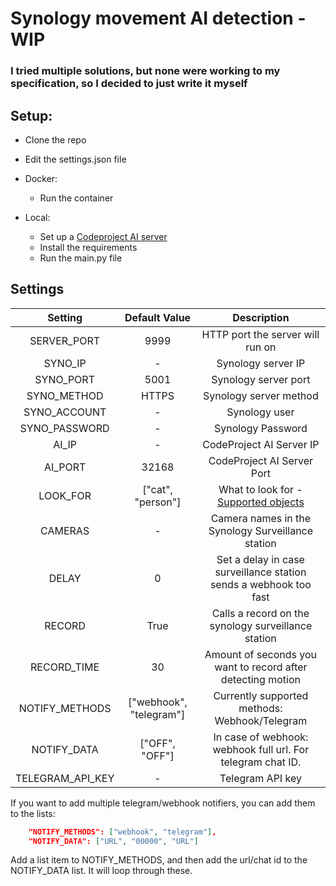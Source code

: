 # Synology movement AI detection - WIP
### I tried multiple solutions, but none were working to my specification, so I decided to just write it myself
## Setup:
* Clone the repo
* Edit the settings.json file


* Docker:
  * Run the container

* Local:
  * Set up a [Codeproject AI server](https://www.codeproject.com)
  * Install the requirements
  * Run the main.py file

## Settings
|     Setting      |      Default Value      |                                                 Description                                                  |
|:----------------:|:-----------------------:|:------------------------------------------------------------------------------------------------------------:|
|   SERVER_PORT    |          9999           |                                       HTTP port the server will run on                                       |
|     SYNO_IP      |            -            |                                              Synology server IP                                              |
|    SYNO_PORT     |          5001           |                                             Synology server port                                             |
|   SYNO_METHOD    |          HTTPS          |                                            Synology server method                                            |
|   SYNO_ACCOUNT   |            -            |                                                Synology user                                                 |
|  SYNO_PASSWORD   |            -            |                                              Synology Password                                               |
|      AI_IP       |            -            |                                           CodeProject AI Server IP                                           |
|     AI_PORT      |          32168          |                                          CodeProject AI Server Port                                          |
|     LOOK_FOR     |    ["cat", "person"]    | What to look for - [Supported objects](https://www.codeproject.com/AI/docs/api/api_reference.html#detection) | 
|     CAMERAS      |            -            |                              Camera names in the Synology Surveillance station                               |
|      DELAY       |            0            |                      Set a delay in case surveillance station sends a webhook too fast                       |
|      RECORD      |          True           |                             Calls a record on the synology surveillance station                              |
|   RECORD_TIME    |           30            |                         Amount of seconds you want to record after detecting motion                          | 
|  NOTIFY_METHODS  | ["webhook", "telegram"] |                                Currently supported methods: Webhook/Telegram                                 |
|   NOTIFY_DATA    |     ["OFF", "OFF"]      |                         In case of webhook: webhook full url. For telegram chat ID.                          |
| TELEGRAM_API_KEY |            -            |                                               Telegram API key                                               | 




If you want to add multiple telegram/webhook notifiers, you can add them to the lists:
```json
    "NOTIFY_METHODS": ["webhook", "telegram"],
    "NOTIFY_DATA": ["URL", "00000", "URL"]
```
Add a list item to NOTIFY_METHODS, and then add the url/chat id to the NOTIFY_DATA list. It will loop through these.